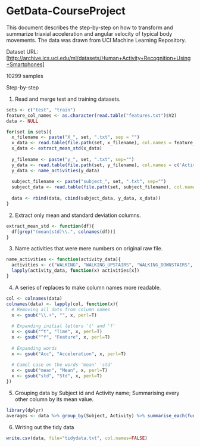 # GetData-CourseProject

This document describes the step-by-step on how to transform and summarize triaxial acceleration and angular velocity of typical body movements. The data was drawn from UCI Machine Learning Repository.

Dataset URL: 
[http://archive.ics.uci.edu/ml/datasets/Human+Activity+Recognition+Using+Smartphones]

10299 samples


Step-by-step

1) Read and merge test and training datasets.

```r
sets <- c("test", "train")
feature_col_names <- as.character(read.table("features.txt")$V2)
data <- NULL

for(set in sets){
  x_filename <- paste("X_", set, ".txt", sep = "")
  x_data <- read.table(file.path(set, x_filename), col.names = feature_col_names)
  x_data <- extract_mean_std(x_data)
  
  y_filename <- paste("y_", set, ".txt", sep="")
  y_data <- read.table(file.path(set, y_filename), col.names = c('Activity'))
  y_data <- name_activities(y_data)
  
  subject_filename <- paste("subject_", set, ".txt", sep="")
  subject_data <- read.table(file.path(set, subject_filename), col.names = c('Subject'))
  
  data <- rbind(data, cbind(subject_data, y_data, x_data))
}

```

2) Extract only mean and standard deviation columns.

```r
extract_mean_std <- function(df){
  df[grep("(mean|std)\\.", colnames(df))]
}

```

3) Name activities that were mere numbers on original raw file.

```r
name_activities <- function(activity_data){
  activities <- c("WALKING", "WALKING_UPSTAIRS", "WALKING_DOWNSTAIRS", "SITTING", "STANDING", "LAYING")
  lapply(activity_data, function(x) activities[x])
}
```

4) A series of replaces to make column names more readable.
```r
col <- colnames(data)
colnames(data) <- lapply(col, function(x){
  # Removing all dots from column names
  x <- gsub("\\.+", "", x, perl=T)
  
  # Expanding initial letters 't' and 'f'
  x <- gsub("^t", "Time", x, perl=T)
  x <- gsub("^f", "Feature", x, perl=T)
  
  # Expanding words
  x <- gsub("Acc", "Acceleration", x, perl=T)
  
  # Camel case on the words 'mean' 'std'
  x <- gsub("mean", "Mean", x, perl=T)
  x <- gsub("std", "Std", x, perl=T)
})
```

5) Grouping data by Subject id and Activity name; Summarising every other column by its mean value.

```r
library(dplyr)
averages <- data %>% group_by(Subject, Activity) %>% summarise_each(funs(mean))

```

6) Writing out the tidy data

```r
write.csv(data, file="tidydata.txt", col.names=FALSE)
```


